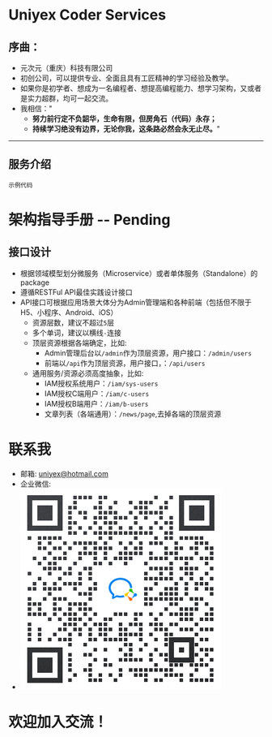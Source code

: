 # Uniyex Coder Services
## 序曲：
* 元次元（重庆）科技有限公司
* 初创公司，可以提供专业、全面且具有工匠精神的学习经验及教学。
* 如果你是初学者、想成为一名编程者、想提高编程能力、想学习架构，又或者是实力超群，均可一起交流。
* 我相信："
  - **努力前行定不负韶华，生命有限，但房角石（代码）永存；**
  - **持续学习绝没有边界，无论你我，这条路必然会永无止尽。**"


---
## 服务介绍
    示例代码


# 架构指导手册 -- Pending
## 接口设计
- 根据领域模型划分微服务（Microservice）或者单体服务（Standalone）的package
- 遵循RESTFul API最佳实践设计接口
- API接口可根据应用场景大体分为Admin管理端和各种前端（包括但不限于H5、小程序、Android、iOS）
    - 资源层数，建议不超过`5`层
    - 多个单词，建议以横线`-`连接
    - 顶层资源根据各端确定，比如:
        - Admin管理后台以`/admin`作为顶层资源，用户接口：`/admin/users`
        - 前端以`/api`作为顶层资源，用户接口，：`/api/users `
    - 通用服务/资源必须高度抽象，比如:
        - IAM授权系统用户：`/iam/sys-users`
        - IAM授权C端用户：`/iam/c-users`
        - IAM授权B端用户：`/iam/b-users`
        - 文章列表（各端通用）：`/news/page`,去掉各端的顶层资源


# 联系我
* 邮箱: uniyex@hotmail.com
* 企业微信: 
* ![UniyexCoder](/example/doc/uniyex-coder-wecom-qr.png "UniyexCoder")

# 欢迎加入交流！
